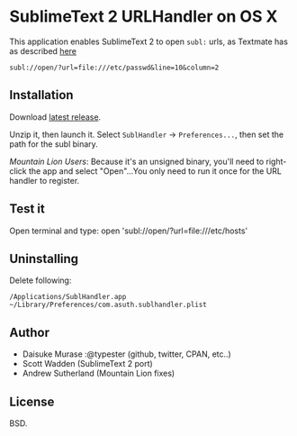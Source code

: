 SublimeText 2 URLHandler on OS X
=======================
This application enables SublimeText 2 to open `subl:` urls, as Textmate has as described [here](http://manual.macromates.com/en/using_textmate_from_terminal#url_scheme_html)

    subl://open/?url=file:///etc/passwd&line=10&column=2

Installation
------------
Download [latest release](http://asuth.com/SublHandler.app.zip).

Unzip it, then launch it. Select `SublHandler` -> `Preferences...`, then set the path for the subl binary.

*Mountain Lion Users*: Because it's an unsigned binary, you'll need to right-click the app and select "Open"...You only need to run it once for the URL handler to register.

Test it
-------
Open terminal and type:
    open 'subl://open/?url=file:///etc/hosts'


Uninstalling
------------
Delete following:

    /Applications/SublHandler.app
    ~/Library/Preferences/com.asuth.sublhandler.plist

Author
------

* Daisuke Murase :@typester (github, twitter, CPAN, etc..)
* Scott Wadden (SublimeText 2 port)
* Andrew Sutherland (Mountain Lion fixes)

License
-------

BSD.

